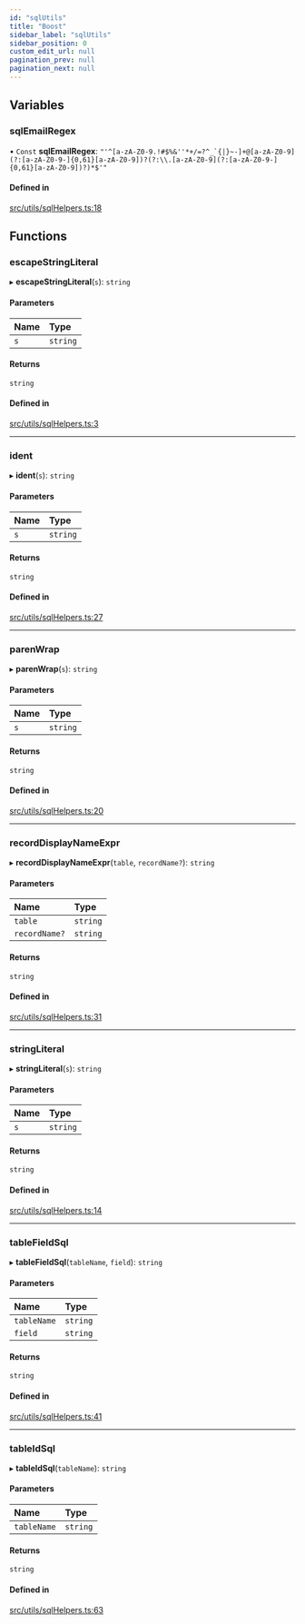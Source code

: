 ```yaml
---
id: "sqlUtils"
title: "Boost"
sidebar_label: "sqlUtils"
sidebar_position: 0
custom_edit_url: null
pagination_prev: null
pagination_next: null
---
```


## Variables

### sqlEmailRegex

• `Const` **sqlEmailRegex**: ``"'^[a-zA-Z0-9.!#$%&''*+/=?^_`{|}~-]+@[a-zA-Z0-9](?:[a-zA-Z0-9-]{0,61}[a-zA-Z0-9])?(?:\\.[a-zA-Z0-9](?:[a-zA-Z0-9-]{0,61}[a-zA-Z0-9])?)*$'"``

#### Defined in

[src/utils/sqlHelpers.ts:18](https://github.com/yolmio/boost/blob/b239488/src/utils/sqlHelpers.ts#L18)

## Functions

### escapeStringLiteral

▸ **escapeStringLiteral**(`s`): `string`

#### Parameters

| Name | Type |
| :------ | :------ |
| `s` | `string` |

#### Returns

`string`

#### Defined in

[src/utils/sqlHelpers.ts:3](https://github.com/yolmio/boost/blob/b239488/src/utils/sqlHelpers.ts#L3)

___

### ident

▸ **ident**(`s`): `string`

#### Parameters

| Name | Type |
| :------ | :------ |
| `s` | `string` |

#### Returns

`string`

#### Defined in

[src/utils/sqlHelpers.ts:27](https://github.com/yolmio/boost/blob/b239488/src/utils/sqlHelpers.ts#L27)

___

### parenWrap

▸ **parenWrap**(`s`): `string`

#### Parameters

| Name | Type |
| :------ | :------ |
| `s` | `string` |

#### Returns

`string`

#### Defined in

[src/utils/sqlHelpers.ts:20](https://github.com/yolmio/boost/blob/b239488/src/utils/sqlHelpers.ts#L20)

___

### recordDisplayNameExpr

▸ **recordDisplayNameExpr**(`table`, `recordName?`): `string`

#### Parameters

| Name | Type |
| :------ | :------ |
| `table` | `string` |
| `recordName?` | `string` |

#### Returns

`string`

#### Defined in

[src/utils/sqlHelpers.ts:31](https://github.com/yolmio/boost/blob/b239488/src/utils/sqlHelpers.ts#L31)

___

### stringLiteral

▸ **stringLiteral**(`s`): `string`

#### Parameters

| Name | Type |
| :------ | :------ |
| `s` | `string` |

#### Returns

`string`

#### Defined in

[src/utils/sqlHelpers.ts:14](https://github.com/yolmio/boost/blob/b239488/src/utils/sqlHelpers.ts#L14)

___

### tableFieldSql

▸ **tableFieldSql**(`tableName`, `field`): `string`

#### Parameters

| Name | Type |
| :------ | :------ |
| `tableName` | `string` |
| `field` | `string` |

#### Returns

`string`

#### Defined in

[src/utils/sqlHelpers.ts:41](https://github.com/yolmio/boost/blob/b239488/src/utils/sqlHelpers.ts#L41)

___

### tableIdSql

▸ **tableIdSql**(`tableName`): `string`

#### Parameters

| Name | Type |
| :------ | :------ |
| `tableName` | `string` |

#### Returns

`string`

#### Defined in

[src/utils/sqlHelpers.ts:63](https://github.com/yolmio/boost/blob/b239488/src/utils/sqlHelpers.ts#L63)

